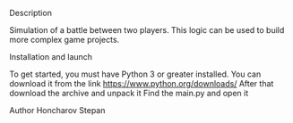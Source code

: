 Description 

Simulation of a battle between two players. 
This logic can be used to build more complex game projects.


Installation and launch

To get started, you must have Python 3 or greater installed.
You can download it from the link
https://www.python.org/downloads/
After that download the archive and unpack it
Find the main.py and open it

Author
Honcharov Stepan